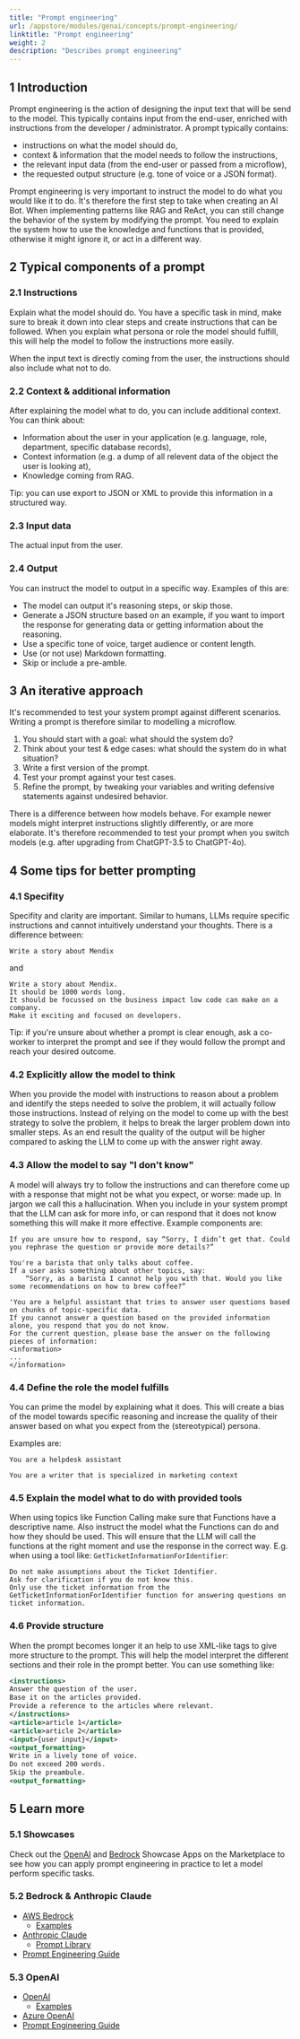 ```yaml
---
title: "Prompt engineering"
url: /appstore/modules/genai/concepts/prompt-engineering/
linktitle: "Prompt engineering"
weight: 2
description: "Describes prompt engineering"
---
```


## 1 Introduction

Prompt engineering is the action of designing the input text that will be send to the model. This typically contains input from the end-user, enriched with instructions from the developer / administrator. A prompt typically contains:
* instructions on what the model should do,
* context & information that the model needs to follow the instructions,
* the relevant input data (from the end-user or passed from a microflow),
* the requested output structure (e.g. tone of voice or a JSON format).

Prompt engineering is very important to instruct the model to do what you would like it to do. It's therefore the first step to take when creating an AI Bot. When implementing patterns like RAG and ReAct, you can still change the behavior of the system by modifying the prompt. You need to explain the system how to use the knowledge and functions that is provided, otherwise it might ignore it, or act in a different way.

## 2 Typical components of a prompt

### 2.1 Instructions

Explain what the model should do. You have a specific task in mind, make sure to break it down into clear steps and create instructions that can be followed. When you explain what persona or role the model should fulfill, this will help the model to follow the instructions more easily.

When the input text is directly coming from the user, the instructions should also include what not to do.

### 2.2 Context & additional information

After explaining the model what to do, you can include additional context. You can think about:
* Information about the user in your application (e.g. language, role, department, specific database records),
* Context information (e.g. a dump of all relevent data of the object the user is looking at),
* Knowledge coming from RAG.

Tip: you can use export to JSON or XML to provide this information in a structured way.

### 2.3 Input data

The actual input from the user.

### 2.4 Output
You can instruct the model to output in a specific way. Examples of this are:
* The model can output it's reasoning steps, or skip those.
* Generate a JSON structure based on an example, if you want to import the response for generating data or getting information about the reasoning.
* Use a specific tone of voice, target audience or content length.
* Use (or not use) Markdown formatting.
* Skip or include a pre-amble.


## 3 An iterative approach

It's recommended to test your system prompt against different scenarios. Writing a prompt is therefore similar to modelling a microflow.
1. You should start with a goal: what should the system do?
2. Think about your test & edge cases: what should the system do in what situation?
3. Write a first version of the prompt.
4. Test your prompt against your test cases.
5. Refine the prompt, by tweaking your variables and writing defensive statements against undesired behavior.

There is a difference between how models behave. For example newer models might interpret instructions slightly differently, or are more elaborate. It's therefore recommended to test your prompt when you switch models (e.g. after upgrading from ChatGPT-3.5 to ChatGPT-4o).


## 4 Some tips for better prompting

### 4.1 Specifity

Specifity and clarity are important. Similar to humans, LLMs require specific instructions and cannot intuitively understand your thoughts. There is a difference between:

```
Write a story about Mendix
```
and
```
Write a story about Mendix.
It should be 1000 words long.
It should be focussed on the business impact low code can make on a company.
Make it exciting and focused on developers.
```

Tip: if you're unsure about whether a prompt is clear enough, ask a co-worker to interpret the prompt and see if they would follow the prompt and reach your desired outcome.

### 4.2 Explicitly allow the model to think

When you provide the model with instructions to reason about a problem and identify the steps needed to solve the problem, it will actually follow those instructions. Instead of relying on the model to come up with the best strategy to solve the problem, it helps to break the larger problem down into smaller steps. As an end result the quality of the output will be higher compared to asking the LLM to come up with the answer right away. 

### 4.3 Allow the model to say "I don't know"

A model will always try to follow the instructions and can therefore come up with a response that might not be what you expect, or worse: made up. In jargon we call this a hallucination. When you include in your system prompt that the LLM can ask for more info, or can respond that it does not know something this will make it more effective. Example components are:
```
If you are unsure how to respond, say “Sorry, I didn’t get that. Could you rephrase the question or provide more details?”
```

```
You're a barista that only talks about coffee.
If a user asks something about other topics, say:
    “Sorry, as a barista I cannot help you with that. Would you like some recommendations on how to brew coffee?”
```

```(In an RAG setup):
'You are a helpful assistant that tries to answer user questions based on chunks of topic-specific data.
If you cannot answer a question based on the provided information alone, you respond that you do not know.
For the current question, please base the answer on the following pieces of information:
<information>
...
</information>
```

### 4.4 Define the role the model fulfills

You can prime the model by explaining what it does. This will create a bias of the model towards specific reasoning and increase the quality of their answer based on what you expect from the (stereotypical) persona.

Examples are:

```
You are a helpdesk assistant
```

```
You are a writer that is specialized in marketing context
```

### 4.5 Explain the model what to do with provided tools

When using topics like Function Calling make sure that Functions have a descriptive name. Also instruct the model what the Functions can do and how they should be used. This will ensure that the LLM will call the functions at the right moment and use the response in the correct way. E.g. when using a tool like: `GetTicketInformationForIdentifier`:

```
Do not make assumptions about the Ticket Identifier.
Ask for clarification if you do not know this.
Only use the ticket information from the GetTicketInformationForIdentifier function for answering questions on ticket information.
```


### 4.6 Provide structure

When the prompt becomes longer it an help to use XML-like tags to give more structure to the prompt. This will help the model interpret the different sections and their role in the prompt better. You can use something like:

```xml
<instructions>
Answer the question of the user.
Base it on the articles provided.
Provide a reference to the articles where relevant.
</instructions>
<article>article 1</article>
<article>article 2</article>
<input>{user input}</input>
<output_formatting>
Write in a lively tone of voice.
Do not exceed 200 words.
Skip the preambule.
<output_formatting>
```

## 5 Learn more

### 5.1 Showcases
Check out the [OpenAI](https://marketplace.mendix.com/link/component/220475) and [Bedrock](https://marketplace.mendix.com/link/component/223535) Showcase Apps on the Marketplace to see how you can apply prompt engineering in practice to let a model perform specific tasks.

### 5.2 Bedrock & Anthropic Claude

- [AWS Bedrock](https://docs.aws.amazon.com/bedrock/latest/userguide/prompt-engineering-guidelines.html)
    - [Examples](https://docs.aws.amazon.com/bedrock/latest/userguide/prompt-templates-and-examples.html)
- [Anthropic Claude](https://docs.anthropic.com/en/docs/build-with-claude/prompt-engineering/overview)
  - [Prompt Library](https://docs.anthropic.com/en/prompt-library/library)
- [Prompt Engineering Guide](https://www.promptingguide.ai/)

### 5.3 OpenAI

- [OpenAI](https://platform.openai.com/docs/guides/prompt-engineering)
    - [Examples](https://platform.openai.com/docs/examples)
- [Azure OpenAI](https://learn.microsoft.com/en-us/azure/ai-services/openai/concepts/prompt-engineering)
- [Prompt Engineering Guide](https://www.promptingguide.ai/)
